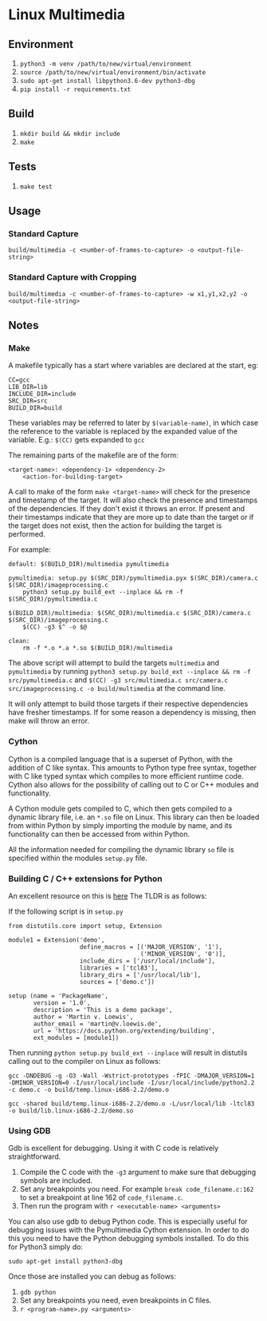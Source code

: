 # Linux Multimedia

## Environment

1. `python3 -m venv /path/to/new/virtual/environment`
2. `source /path/to/new/virtual/environment/bin/activate`
3. `sudo apt-get install libpython3.6-dev python3-dbg`
4. `pip install -r requirements.txt`

## Build

1. `mkdir build && mkdir include`
2. `make`

## Tests
1. `make test`

## Usage

### Standard Capture

`build/multimedia -c <number-of-frames-to-capture> -o <output-file-string>`

### Standard Capture with Cropping

`build/multimedia -c <number-of-frames-to-capture> -w x1,y1,x2,y2 -o <output-file-string>`

## Notes

### Make

A makefile typically has a start where variables are declared at the start, eg:

```
CC=gcc
LIB_DIR=lib
INCLUDE_DIR=include
SRC_DIR=src
BUILD_DIR=build
```

These variables may be referred to later by `$(variable-name)`, in which case the
reference to the variable is replaced by the expanded value of the variable.
E.g.: `$(CC)` gets expanded to `gcc`

The remaining parts of the makefile are of the form:

```
<target-name>: <dependency-1> <dependency-2>
    <action-for-building-target>
```

A call to make of the form `make <target-name>` will check for the presence and
timestamp of the target. It will also check the presence and timestamps of the
dependencies. If they don't exist it throws an error. If present and their
timestamps indicate that they are more up to date than the target or if the target
does not exist, then the action for building the target is performed.

For example:

```
default: $(BUILD_DIR)/multimedia pymultimedia

pymultimedia: setup.py $(SRC_DIR)/pymultimedia.pyx $(SRC_DIR)/camera.c $(SRC_DIR)/imageprocessing.c
    python3 setup.py build_ext --inplace && rm -f $(SRC_DIR)/pymultimedia.c

$(BUILD_DIR)/multimedia: $(SRC_DIR)/multimedia.c $(SRC_DIR)/camera.c $(SRC_DIR)/imageprocessing.c
    $(CC) -g3 $^ -o $@

clean:
    rm -f *.o *.a *.so $(BUILD_DIR)/multimedia
```

The above script will attempt to build the targets `multimedia` and `pymultimedia` by running
`python3 setup.py build_ext --inplace && rm -f src/pymultimedia.c` and
`$(CC) -g3 src/multimedia.c src/camera.c src/imageprocessing.c -o build/multimedia`
at the command line.

It will only attempt to build those targets if their respective dependencies have fresher
timestamps. If for some reason a dependency is missing, then make will throw an error.

### Cython

Cython is a compiled language that is a superset of Python, with the addition of
C like syntax. This amounts to Python type free syntax, together with C like
typed syntax which compiles to more efficient runtime code. Cython also allows
for the possibility of calling out to C or C++ modules and functionality.

A Cython module gets compiled to C, which then gets compiled to a dynamic library
file, i.e. an `*.so` file on Linux. This library can then be loaded from within
Python by simply importing the module by name, and its functionality can then
be accessed from within Python.

All the information needed for compiling the dynamic library `so` file is specified
within the modules `setup.py` file.

### Building C / C++ extensions for Python

An excellent resource on this is [here](https://docs.python.org/2/extending/building.html)
The TLDR is as follows:

If the following script is in `setup.py`


```
from distutils.core import setup, Extension

module1 = Extension('demo',
                    define_macros = [('MAJOR_VERSION', '1'),
                                     ('MINOR_VERSION', '0')],
                    include_dirs = ['/usr/local/include'],
                    libraries = ['tcl83'],
                    library_dirs = ['/usr/local/lib'],
                    sources = ['demo.c'])

setup (name = 'PackageName',
       version = '1.0',
       description = 'This is a demo package',
       author = 'Martin v. Loewis',
       author_email = 'martin@v.loewis.de',
       url = 'https://docs.python.org/extending/building',
       ext_modules = [module1])
```

Then running `python setup.py build_ext --inplace` will result in distutils calling out to
the compiler on Linux as follows:

```
gcc -DNDEBUG -g -O3 -Wall -Wstrict-prototypes -fPIC -DMAJOR_VERSION=1 -DMINOR_VERSION=0 -I/usr/local/include -I/usr/local/include/python2.2 -c demo.c -o build/temp.linux-i686-2.2/demo.o

gcc -shared build/temp.linux-i686-2.2/demo.o -L/usr/local/lib -ltcl83 -o build/lib.linux-i686-2.2/demo.so
```

### Using GDB

Gdb is excellent for debugging. Using it with C code is relatively straightforward.

1. Compile the C code with the `-g3` argument to make sure that debugging symbols are
included.
2. Set any breakpoints you need. For example `break code_filename.c:162` to set a breakpoint
at line 162 of `code_filename.c`.
3. Then run the program with `r <executable-name> <arguments>`

You can also use gdb to debug Python code. This is especially useful for debugging
issues with the Pymultimedia Cython extension. In order to do this you need to have
the Python debugging symbols installed. To do this for Python3 simply do:

`sudo apt-get install python3-dbg`

Once those are installed you can debug as follows:

1. `gdb python`
2. Set any breakpoints you need, even breakpoints in C files.
3. `r <program-name>.py <arguments>`
